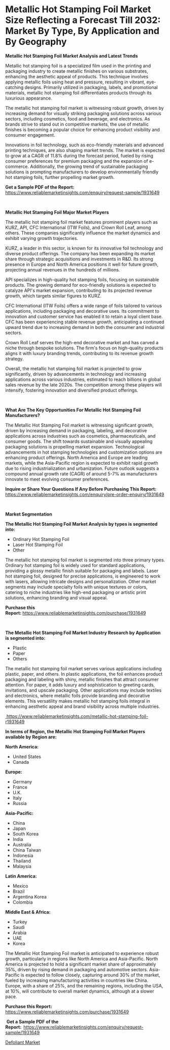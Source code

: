 <p><h1>Metallic Hot Stamping Foil Market Size Reflecting a Forecast Till 2032: Market By Type, By Application and By Geography</h1></p><p><strong>Metallic Hot Stamping Foil Market Analysis and Latest Trends</strong></p>
<p><p>Metallic hot stamping foil is a specialized film used in the printing and packaging industry to create metallic finishes on various substrates, enhancing the aesthetic appeal of products. This technique involves applying metallic foils using heat and pressure, resulting in vibrant, eye-catching designs. Primarily utilized in packaging, labels, and promotional materials, metallic hot stamping foil differentiates products through its luxurious appearance.</p><p>The metallic hot stamping foil market is witnessing robust growth, driven by increasing demand for visually striking packaging solutions across various sectors, including cosmetics, food and beverage, and electronics. As brands strive to stand out in competitive markets, the use of metallic finishes is becoming a popular choice for enhancing product visibility and consumer engagement.</p><p>Innovations in foil technology, such as eco-friendly materials and advanced printing techniques, are also shaping market trends. The market is expected to grow at a CAGR of 11.8% during the forecast period, fueled by rising consumer preferences for premium packaging and the expansion of e-commerce. Additionally, the growing trend of sustainable packaging solutions is prompting manufacturers to develop environmentally friendly hot stamping foils, further propelling market growth.</p></p>
<p><strong>Get a Sample PDF of the Report:&nbsp;</strong> <a href="https://www.reliablemarketinsights.com/enquiry/request-sample/1931649?utm_campaign=2981&utm_medium=2&utm_source=Github&utm_content=ia&utm_term=31032025&utm_id=metallic-hot-stamping-foil">https://www.reliablemarketinsights.com/enquiry/request-sample/1931649</a></p>
<p>&nbsp;</p>
<p><strong>Metallic Hot Stamping Foil Major Market Players</strong></p>
<p><p>The metallic hot stamping foil market features prominent players such as KURZ, API, CFC International (ITW Foils), and Crown Roll Leaf, among others. These companies significantly influence the market dynamics and exhibit varying growth trajectories.</p><p>KURZ, a leader in this sector, is known for its innovative foil technology and diverse product offerings. The company has been expanding its market share through strategic acquisitions and investments in R&D. Its strong presence in Europe and North America positions it well for future growth, projecting annual revenues in the hundreds of millions.</p><p>API specializes in high-quality hot stamping foils, focusing on sustainable products. The growing demand for eco-friendly solutions is expected to catalyze API's market expansion, contributing to its projected revenue growth, which targets similar figures to KURZ.</p><p>CFC International (ITW Foils) offers a wide range of foils tailored to various applications, including packaging and decorative uses. Its commitment to innovation and customer service has enabled it to retain a loyal client base. CFC has been experiencing stable revenue growth, anticipating a continued upward trend due to increasing demand in both the consumer and industrial sectors.</p><p>Crown Roll Leaf serves the high-end decorative market and has carved a niche through bespoke solutions. The firm's focus on high-quality products aligns it with luxury branding trends, contributing to its revenue growth strategy. </p><p>Overall, the metallic hot stamping foil market is projected to grow significantly, driven by advancements in technology and increasing applications across various industries, estimated to reach billions in global sales revenue by the late 2020s. The competition among these players will intensify, fostering innovation and diversified product offerings.</p></p>
<p>&nbsp;</p>
<p><strong>What Are The Key Opportunities For Metallic Hot Stamping Foil Manufacturers?</strong></p>
<p><p>The Metallic Hot Stamping Foil market is witnessing significant growth, driven by increasing demand in packaging, labeling, and decorative applications across industries such as cosmetics, pharmaceuticals, and consumer goods. The shift towards sustainable and visually appealing packaging solutions is propelling market expansion. Technological advancements in hot stamping technologies and customization options are enhancing product offerings. North America and Europe are leading markets, while the Asia-Pacific region is expected to exhibit rapid growth due to rising industrialization and urbanization. Future outlook suggests a compound annual growth rate (CAGR) of around 5-7% as manufacturers innovate to meet evolving consumer preferences.</p></p>
<p><strong>Inquire or Share Your Questions If Any Before Purchasing This Report:</strong> <a href="https://www.reliablemarketinsights.com/enquiry/pre-order-enquiry/1931649?utm_campaign=2981&utm_medium=2&utm_source=Github&utm_content=ia&utm_term=31032025&utm_id=metallic-hot-stamping-foil">https://www.reliablemarketinsights.com/enquiry/pre-order-enquiry/1931649</a></p>
<p>&nbsp;</p>
<p><strong>Market Segmentation</strong></p>
<p><strong>The Metallic Hot Stamping Foil Market Analysis by types is segmented into:</strong></p>
<p><ul><li>Ordinary Hot Stamping Foil</li><li>Laser Hot Stamping Foil</li><li>Other</li></ul></p>
<p><p>The metallic hot stamping foil market is segmented into three primary types. Ordinary hot stamping foil is widely used for standard applications, providing a glossy metallic finish suitable for packaging and labels. Laser hot stamping foil, designed for precise applications, is engineered to work with lasers, allowing intricate designs and personalization. Other market segments may include specialty foils with unique textures or colors, catering to niche industries like high-end packaging or artistic print solutions, enhancing branding and visual appeal.</p></p>
<p><strong>Purchase this Report:&nbsp;</strong><a href="https://www.reliablemarketinsights.com/purchase/1931649?utm_campaign=2981&utm_medium=2&utm_source=Github&utm_content=ia&utm_term=31032025&utm_id=metallic-hot-stamping-foil">https://www.reliablemarketinsights.com/purchase/1931649</a></p>
<p>&nbsp;</p>
<p><strong>The Metallic Hot Stamping Foil Market Industry Research by Application is segmented into:</strong></p>
<p><ul><li>Plastic</li><li>Paper</li><li>Others</li></ul></p>
<p><p>The metallic hot stamping foil market serves various applications including plastic, paper, and others. In plastic applications, the foil enhances product packaging and labeling with shiny, metallic finishes that attract consumer attention. For paper, it adds luxury and sophistication to greeting cards, invitations, and upscale packaging. Other applications may include textiles and electronics, where metallic foils provide branding and decorative elements. This versatility makes metallic hot stamping foils integral in enhancing aesthetic appeal and brand visibility across multiple industries.</p></p>
<p><a href="https://www.reliablemarketinsights.com/metallic-hot-stamping-foil-r1931649?utm_campaign=2981&utm_medium=2&utm_source=Github&utm_content=ia&utm_term=31032025&utm_id=metallic-hot-stamping-foil">&nbsp;https://www.reliablemarketinsights.com/metallic-hot-stamping-foil-r1931649</a></p>
<p><strong>In terms of Region, the Metallic Hot Stamping Foil Market Players available by Region are:</strong></p>
<p>
    <p> <strong> North America: </strong>
        <ul>
            <li>United States</li>
            <li>Canada</li>
        </ul>
        </p> 
    <p> <strong> Europe: </strong>
        <ul>
            <li>Germany</li>
            <li>France</li>
            <li>U.K.</li>
            <li>Italy</li>
            <li>Russia</li>
        </ul>
        </p> 
    <p> <strong> Asia-Pacific: </strong>
        <ul>
            <li>China</li>
            <li>Japan</li>
            <li>South Korea</li>
            <li>India</li>
            <li>Australia</li>
            <li>China Taiwan</li>
            <li>Indonesia</li>
            <li>Thailand</li>
            <li>Malaysia</li>
        </ul>
        </p> 
    <p> <strong> Latin America: </strong>
        <ul>
            <li>Mexico</li>
            <li>Brazil</li>
            <li>Argentina Korea</li>
            <li>Colombia</li>
        </ul>
        </p> 
    <p> <strong> Middle East & Africa: </strong>
        <ul>
            <li>Turkey</li>
            <li>Saudi</li>
            <li>Arabia</li>
            <li>UAE</li>
            <li>Korea</li>
        </ul>
    </p>
    </p>
<p><p>The Metallic Hot Stamping Foil market is anticipated to experience robust growth, particularly in regions like North America and Asia-Pacific. North America is projected to hold a significant market share of approximately 35%, driven by rising demand in packaging and automotive sectors. Asia-Pacific is expected to follow closely, capturing around 30% of the market, fueled by increasing manufacturing activities in countries like China. Europe, with a share of 25%, and the remaining regions, including the USA, at 10%, will contribute to overall market dynamics, although at a slower pace.</p></p>
<p><strong>Purchase this Report: </strong><a href="https://www.reliablemarketinsights.com/purchase/1931649?utm_campaign=2981&utm_medium=2&utm_source=Github&utm_content=ia&utm_term=31032025&utm_id=metallic-hot-stamping-foil">https://www.reliablemarketinsights.com/purchase/1931649</a></p>
<p>&nbsp;<strong>Get a Sample PDF of the Report:&nbsp;&nbsp;</strong><a href="https://www.reliablemarketinsights.com/enquiry/request-sample/1931649?utm_campaign=2981&utm_medium=2&utm_source=Github&utm_content=ia&utm_term=31032025&utm_id=metallic-hot-stamping-foil">https://www.reliablemarketinsights.com/enquiry/request-sample/1931649</a></p>
<p><strong></strong></p>
<p><p><a href="https://github.com/djibenesha/Market-Research-Report-List-1/blob/main/defoliant-market.md?utm_campaign=2981&utm_medium=2&utm_source=Github&utm_content=ia&utm_term=31032025&utm_id=metallic-hot-stamping-foil">Defoliant Market</a></p></p>